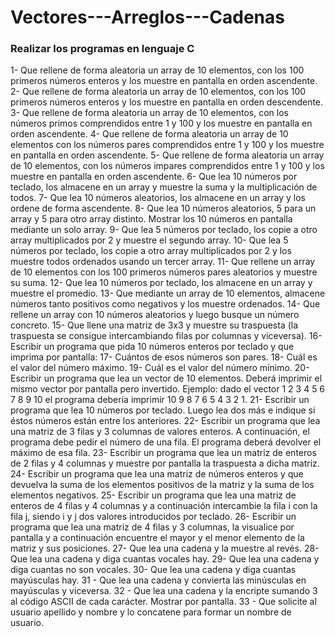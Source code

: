 # Vectores---Arreglos---Cadenas

### Realizar los programas en lenguaje C

1- Que rellene de forma aleatoria un array de 10 elementos, con los 100 primeros números enteros y los muestre en pantalla en orden ascendente.
2- Que rellene de forma aleatoria un array de 10 elementos, con los 100 primeros números enteros y los muestre en pantalla en orden descendente.
3- Que rellene de forma aleatoria un array de 10 elementos, con los números primos comprendidos entre 1 y 100 y los muestre en pantalla en orden ascendente.
4- Que rellene de forma aleatoria un array de 10 elementos con los números pares comprendidos entre 1 y 100 y los muestre en pantalla en orden ascendente.
5- Que rellene de forma aleatoria un array de 10 elementos, con los números impares comprendidos entre 1 y 100 y los muestre en pantalla en orden ascendente.
6- Que lea 10 números por teclado, los almacene en un array y muestre la suma y la multiplicación de todos.
7- Que lea 10 números aleatorios, los almacene en un array y los ordene de forma ascendente.
8- Que lea 10 números aleatorios, 5 para un array y 5 para otro array distinto. Mostrar los 10 números en pantalla mediante un solo array.
9- Que lea 5 números por teclado, los copie a otro array multiplicados por 2 y muestre el segundo array.
10- Que lea 5 números por teclado, los copie a otro array multiplicados por 2 y los muestre todos ordenados usando un tercer array.
11- Que rellene un array de 10 elementos con los 100 primeros números pares aleatorios y muestre su suma.
12- Que lea 10 números por teclado, los almacene en un array y muestre el promedio.
13- Que mediante un array de 10 elementos, almacene números tanto positivos como negativos y los muestre ordenados.
14- Que rellene un array con 10 números aleatorios y luego busque un número concreto.
15- Que llene una matriz de 3x3 y muestre su traspuesta (la traspuesta se consigue intercambiando filas por columnas y viceversa).
16- Escribir un programa que pida 10 números enteros por teclado y que imprima por pantalla:
17- Cuántos de esos números son pares.
18- Cuál es el valor del número máximo.
19- Cuál es el valor del número mínimo.
20- Escribir un programa que lea un vector de 10 elementos. Deberá imprimir el mismo vector por pantalla pero invertido. Ejemplo: dado el vector 1 2 3 4 5 6 7 8 9 10 el programa debería imprimir 10 9 8 7 6 5 4 3 2 1.
21- Escribir un programa que lea 10 números por teclado. Luego lea dos más e indique si éstos números están entre los anteriores.
22- Escribir un programa que lea una matriz de 3 filas y 3 columnas de valores enteros. A continuación, el programa debe pedir el número de una fila. El programa deberá devolver el máximo de esa fila.
23- Escribir un programa que lea un matriz de enteros de 2 filas y 4 columnas y muestre por pantalla la traspuesta a dicha matriz.
24- Escribir un programa que lea una matriz de números enteros y que devuelva la suma de los elementos positivos de la matriz y la suma de los elementos negativos.
25- Escribir un programa que lea una matriz de enteros de 4 filas y 4 columnas y a continuación intercambie la fila i con la fila j, siendo i y j dos valores introducidos por teclado.
26- Escribir un programa que lea una matriz de 4 filas y 3 columnas, la visualice por pantalla y a continuación encuentre el mayor y el menor elemento de la matriz y sus posiciones.
27- Que lea una cadena y la muestre al revés.
28- Que lea una cadena y diga cuantas vocales hay.
29- Que lea una cadena y diga cuantas no son vocales.
30- Que lea una cadena y diga cuantas mayúsculas hay.
31 - Que lea una cadena y convierta las minúsculas en mayúsculas y viceversa.
32 - Que lea una cadena y la encripte sumando 3 al código ASCII de cada carácter. Mostrar por pantalla.
33 - Que solicite al usuario apellido y nombre y lo concatene para formar un nombre de usuario.
